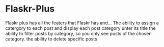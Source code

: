 # Flaskr-Plus
Flaskr plus has all the featers that Flaskr has and...
The ability to assign a catergory to each post and display each post category unter its title
the ability to filter posts by category, so you only see posts of the chosen category.
the ability to delete specific posts
